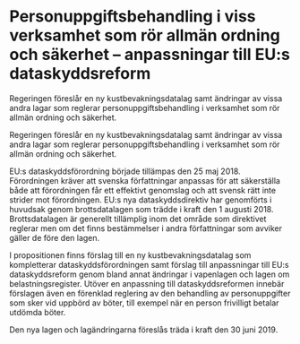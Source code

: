 # Personuppgiftsbehandling i viss verksamhet som rör allmän ordning och säkerhet – anpassningar till EU:s dataskyddsreform

Regeringen föreslår en ny kustbevakningsdatalag samt ändringar av vissa andra lagar som reglerar personuppgiftsbehandling i verksamhet som rör allmän ordning och säkerhet.

Regeringen föreslår en ny kustbevakningsdatalag samt ändringar av vissa andra lagar som reglerar personuppgiftsbehandling i verksamhet som rör allmän ordning och säkerhet.

EU:s dataskyddsförordning började tillämpas den 25 maj 2018. Förordningen kräver att svenska författningar anpassas för att säkerställa både att förordningen får ett effektivt genomslag och att svensk rätt inte strider mot förordningen. EU:s nya dataskyddsdirektiv har genomförts i huvudsak genom brottsdatalagen som trädde i kraft den 1 augusti 2018. Brottsdatalagen är generellt tillämplig inom det område som direktivet reglerar men om det finns bestämmelser i andra författningar som avviker gäller de före den lagen.

I propositionen finns förslag till en ny kustbevakningsdatalag som kompletterar dataskyddsförordningen samt förslag till anpassningar till EU:s dataskyddsreform genom bland annat ändringar i vapenlagen och lagen om belastningsregister. Utöver en anpassning till dataskyddsreformen innebär förslagen även en förenklad reglering av den behandling av personuppgifter som sker vid uppbörd av böter, till exempel när en person frivilligt betalar utdömda böter.

Den nya lagen och lagändringarna föreslås träda i kraft den 30 juni 2019.
